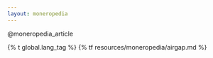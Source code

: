 ```yaml
---
layout: moneropedia
---
```


@moneropedia_article

{% t global.lang_tag %}
{% tf resources/moneropedia/airgap.md %}

